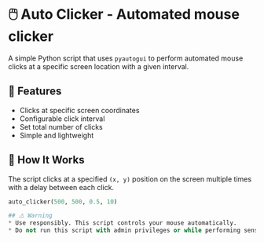 # 🖱️ Auto Clicker - Automated mouse clicker

A simple Python script that uses `pyautogui` to perform automated mouse clicks at a specific screen location with a given interval.

## 🚀 Features

- Clicks at specific screen coordinates
- Configurable click interval
- Set total number of clicks
- Simple and lightweight

## 🧠 How It Works

The script clicks at a specified `(x, y)` position on the screen multiple times with a delay between each click.

```python
auto_clicker(500, 500, 0.5, 10)

## ⚠️ Warning
* Use responsibly. This script controls your mouse automatically.
* Do not run this script with admin privileges or while performing sensitive tasks.
